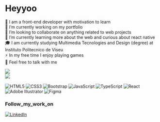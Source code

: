 # Heyyoo
👋 I am a front-end developer with motivation to learn <br>🔭 I’m currently working on my portfolio<br>👯 I’m looking to collaborate on anything related to web projects<br>🌱 I’m currently learning more about the web and curious about react native <br>🎓 I am currently studying Multimedia Tecnologies and Design (degree) at Instituto Politecnico de Viseu<br>⚡ In my free time I enjoy playing games <br>💬 Feel free to talk with me

[![](https://visitcount.itsvg.in/api?id=TFellix19&icon=2&color=2)](https://visitcount.itsvg.in)
<br/>
![](https://github-readme-stats.vercel.app/api/top-langs/?username=TFellix19&theme=dark&hide_border=true&include_all_commits=false&count_private=true&layout=compact)<br/>
<br/>
![HTML5](https://img.shields.io/badge/html5-%23E34F26.svg?style=for-the-badge&logo=html5&logoColor=white) ![CSS3](https://img.shields.io/badge/css3-%231572B6.svg?style=for-the-badge&logo=css3&logoColor=white) ![Bootstrap](https://img.shields.io/badge/bootstrap-%23563D7C.svg?style=for-the-badge&logo=bootstrap&logoColor=white) ![JavaScript](https://img.shields.io/badge/javascript-%23323330.svg?style=for-the-badge&logo=javascript&logoColor=%23F7DF1E)  ![TypeScript](https://img.shields.io/badge/typescript-%23007ACC.svg?style=for-the-badge&logo=typescript&logoColor=white) ![React](https://img.shields.io/badge/react-%2320232a.svg?style=for-the-badge&logo=react&logoColor=%2361DAFB) ![Adobe Illustrator](https://img.shields.io/badge/adobeillustrator-%23FF9A00.svg?style=for-the-badge&logo=adobeillustrator&logoColor=white)	![Figma](https://img.shields.io/badge/figma-%23F24E1E.svg?style=for-the-badge&logo=figma&logoColor=white)

### Follow_my_work_on
[![LinkedIn](https://img.shields.io/badge/LinkedIn-%230077B5.svg?logo=linkedin&logoColor=white)](https://linkedin.com/in/https://www.linkedin.com/in/tiago-borges-35a914231/) 




